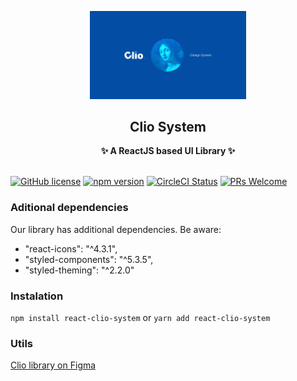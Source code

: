 <p align="center">
<img src="/docs/wallpaper.png" width=250>
</p>
<h2 align="center">Clio System</h2>
<p align="center">
<strong>✨ A ReactJS based UI Library ✨</strong>
<br><br>

 [![GitHub license](https://img.shields.io/badge/license-MIT-blue.svg)](https://github.com/facebook/react/blob/main/LICENSE) [![npm version](https://img.shields.io/npm/v/react.svg?style=flat)](https://www.npmjs.com/package/react) [![CircleCI Status](https://circleci.com/gh/facebook/react.svg?style=shield&circle-token=:circle-token)](https://circleci.com/gh/facebook/react) [![PRs Welcome](https://img.shields.io/badge/PRs-welcome-brightgreen.svg)](https://reactjs.org/docs/how-to-contribute.html#your-first-pull-request)
### Aditional dependencies

Our library has additional dependencies. Be aware:

- "react-icons": "^4.3.1",
- "styled-components": "^5.3.5",
- "styled-theming": "^2.2.0"

### Instalation

`npm install react-clio-system` or `yarn add react-clio-system`


### Utils

[Clio library on Figma](https://www.figma.com/file/e7FDuNOCfxju0hI2n1QOTm/Design-System-Clio---Documenta%C3%A7%C3%A3o?node-id=32%3A539 "Clio library")
